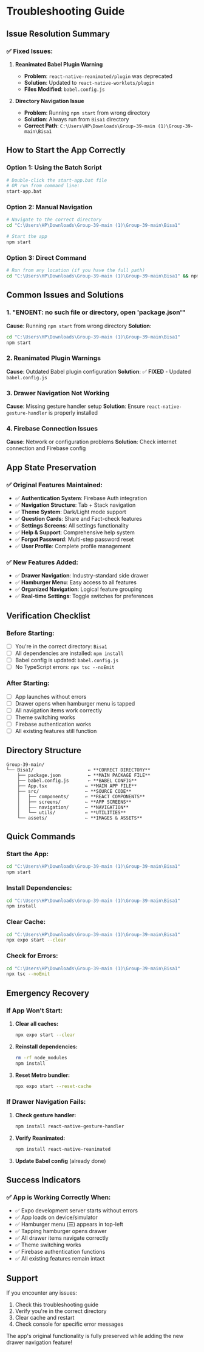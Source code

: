 # Troubleshooting Guide

## Issue Resolution Summary

### ✅ **Fixed Issues:**

1. **Reanimated Babel Plugin Warning**
   - **Problem**: `react-native-reanimated/plugin` was deprecated
   - **Solution**: Updated to `react-native-worklets/plugin`
   - **Files Modified**: `babel.config.js`

2. **Directory Navigation Issue**
   - **Problem**: Running `npm start` from wrong directory
   - **Solution**: Always run from `Bisa1` directory
   - **Correct Path**: `C:\Users\HP\Downloads\Group-39-main (1)\Group-39-main\Bisa1`

## How to Start the App Correctly

### **Option 1: Using the Batch Script**
```bash
# Double-click the start-app.bat file
# OR run from command line:
start-app.bat
```

### **Option 2: Manual Navigation**
```bash
# Navigate to the correct directory
cd "C:\Users\HP\Downloads\Group-39-main (1)\Group-39-main\Bisa1"

# Start the app
npm start
```

### **Option 3: Direct Command**
```bash
# Run from any location (if you have the full path)
cd "C:\Users\HP\Downloads\Group-39-main (1)\Group-39-main\Bisa1" && npm start
```

## Common Issues and Solutions

### **1. "ENOENT: no such file or directory, open 'package.json'"**
**Cause**: Running `npm start` from wrong directory
**Solution**: 
```bash
cd "C:\Users\HP\Downloads\Group-39-main (1)\Group-39-main\Bisa1"
npm start
```

### **2. Reanimated Plugin Warnings**
**Cause**: Outdated Babel plugin configuration
**Solution**: ✅ **FIXED** - Updated `babel.config.js`

### **3. Drawer Navigation Not Working**
**Cause**: Missing gesture handler setup
**Solution**: Ensure `react-native-gesture-handler` is properly installed

### **4. Firebase Connection Issues**
**Cause**: Network or configuration problems
**Solution**: Check internet connection and Firebase config

## App State Preservation

### **✅ Original Features Maintained:**
- ✅ **Authentication System**: Firebase Auth integration
- ✅ **Navigation Structure**: Tab + Stack navigation
- ✅ **Theme System**: Dark/Light mode support
- ✅ **Question Cards**: Share and Fact-check features
- ✅ **Settings Screens**: All settings functionality
- ✅ **Help & Support**: Comprehensive help system
- ✅ **Forgot Password**: Multi-step password reset
- ✅ **User Profile**: Complete profile management

### **✅ New Features Added:**
- ✅ **Drawer Navigation**: Industry-standard side drawer
- ✅ **Hamburger Menu**: Easy access to all features
- ✅ **Organized Navigation**: Logical feature grouping
- ✅ **Real-time Settings**: Toggle switches for preferences

## Verification Checklist

### **Before Starting:**
- [ ] You're in the correct directory: `Bisa1`
- [ ] All dependencies are installed: `npm install`
- [ ] Babel config is updated: `babel.config.js`
- [ ] No TypeScript errors: `npx tsc --noEmit`

### **After Starting:**
- [ ] App launches without errors
- [ ] Drawer opens when hamburger menu is tapped
- [ ] All navigation items work correctly
- [ ] Theme switching works
- [ ] Firebase authentication works
- [ ] All existing features still function

## Directory Structure

```
Group-39-main/
└── Bisa1/                    ← **CORRECT DIRECTORY**
    ├── package.json          ← **MAIN PACKAGE FILE**
    ├── babel.config.js       ← **BABEL CONFIG**
    ├── App.tsx              ← **MAIN APP FILE**
    ├── src/                 ← **SOURCE CODE**
    │   ├── components/      ← **REACT COMPONENTS**
    │   ├── screens/         ← **APP SCREENS**
    │   ├── navigation/      ← **NAVIGATION**
    │   └── utils/           ← **UTILITIES**
    └── assets/              ← **IMAGES & ASSETS**
```

## Quick Commands

### **Start the App:**
```bash
cd "C:\Users\HP\Downloads\Group-39-main (1)\Group-39-main\Bisa1"
npm start
```

### **Install Dependencies:**
```bash
cd "C:\Users\HP\Downloads\Group-39-main (1)\Group-39-main\Bisa1"
npm install
```

### **Clear Cache:**
```bash
cd "C:\Users\HP\Downloads\Group-39-main (1)\Group-39-main\Bisa1"
npx expo start --clear
```

### **Check for Errors:**
```bash
cd "C:\Users\HP\Downloads\Group-39-main (1)\Group-39-main\Bisa1"
npx tsc --noEmit
```

## Emergency Recovery

### **If App Won't Start:**
1. **Clear all caches:**
   ```bash
   npx expo start --clear
   ```

2. **Reinstall dependencies:**
   ```bash
   rm -rf node_modules
   npm install
   ```

3. **Reset Metro bundler:**
   ```bash
   npx expo start --reset-cache
   ```

### **If Drawer Navigation Fails:**
1. **Check gesture handler:**
   ```bash
   npm install react-native-gesture-handler
   ```

2. **Verify Reanimated:**
   ```bash
   npm install react-native-reanimated
   ```

3. **Update Babel config** (already done)

## Success Indicators

### **✅ App is Working Correctly When:**
- ✅ Expo development server starts without errors
- ✅ App loads on device/simulator
- ✅ Hamburger menu (☰) appears in top-left
- ✅ Tapping hamburger opens drawer
- ✅ All drawer items navigate correctly
- ✅ Theme switching works
- ✅ Firebase authentication functions
- ✅ All existing features remain intact

## Support

If you encounter any issues:
1. Check this troubleshooting guide
2. Verify you're in the correct directory
3. Clear cache and restart
4. Check console for specific error messages

The app's original functionality is fully preserved while adding the new drawer navigation feature! 